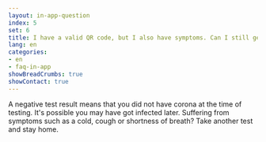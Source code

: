 ```yaml
---
layout: in-app-question
index: 5
set: 6
title: I have a valid QR code, but I also have symptoms. Can I still get access?
lang: en
categories:
- en
- faq-in-app
showBreadCrumbs: true
showContact: true
---
```

A negative test result means that you did not have corona at the time of testing. It's possible you may have got infected later. Suffering from symptoms such as a cold, cough or shortness of breath? Take another test and stay home. 
